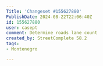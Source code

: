 ```yaml
---
Title: 'Changeset #155627880'
PublishDate: 2024-08-22T22:06:40Z
id: 155627880
user: casept
comment: Determine roads lane count
created_by: StreetComplete 58.2
tags:
- Montenegro

---
```

